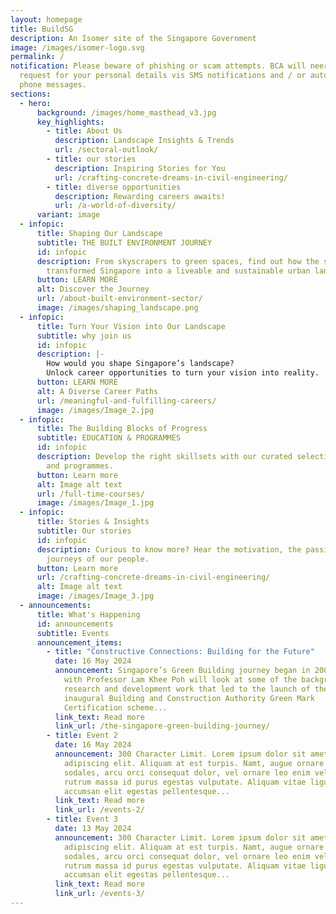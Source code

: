 ```yaml
---
layout: homepage
title: BuildSG
description: An Isomer site of the Singapore Government
image: /images/isomer-logo.svg
permalink: /
notification: Please beware of phishing or scam attempts. BCA will neer ask or
  request for your personal details vis SMS notifications and / or automated
  phone messages.
sections:
  - hero:
      background: /images/home_masthead_v3.jpg
      key_highlights:
        - title: About Us
          description: Landscape Insights & Trends
          url: /sectoral-outlook/
        - title: our stories
          description: Inspiring Stories for You
          url: /crafting-concrete-dreams-in-civil-engineering/
        - title: diverse opportunities
          description: Rewarding careers awaits!
          url: /a-world-of-diversity/
      variant: image
  - infopic:
      title: Shaping Our Landscape
      subtitle: THE BUILT ENVIRONMENT JOURNEY
      id: infopic
      description: From skyscrapers to green spaces, find out how the sector
        transformed Singapore into a liveable and sustainable urban landscape.
      button: LEARN MORE
      alt: Discover the Journey
      url: /about-built-environment-sector/
      image: /images/shaping_landscape.png
  - infopic:
      title: Turn Your Vision into Our Landscape
      subtitle: why join us
      id: infopic
      description: |-
        How would you shape Singapore’s landscape?
        Unlock career opportunities to turn your vision into reality.
      button: LEARN MORE
      alt: A Diverse Career Paths
      url: /meaningful-and-fulfilling-careers/
      image: /images/Image_2.jpg
  - infopic:
      title: The Building Blocks of Progress
      subtitle: EDUCATION & PROGRAMMES
      id: infopic
      description: Develop the right skillsets with our curated selection of education
        and programmes.
      button: Learn more
      alt: Image alt text
      url: /full-time-courses/
      image: /images/Image_1.jpg
  - infopic:
      title: Stories & Insights
      subtitle: Our stories
      id: infopic
      description: Curious to know more? Hear the motivation, the passion and the
        journeys of our people.
      button: Learn more
      url: /crafting-concrete-dreams-in-civil-engineering/
      alt: Image alt text
      image: /images/Image_3.jpg
  - announcements:
      title: What's Happening
      id: announcements
      subtitle: Events
      announcement_items:
        - title: "Constructive Connections: Building for the Future"
          date: 16 May 2024
          announcement: Singapore’s Green Building journey began in 2005. This session
            with Professor Lam Khee Poh will look at some of the background
            research and development work that led to the launch of the
            inaugural Building and Construction Authority Green Mark
            Certification scheme...
          link_text: Read more
          link_url: /the-singapore-green-building-journey/
        - title: Event 2
          date: 16 May 2024
          announcement: 300 Character Limit. Lorem ipsum dolor sit amet, consectetur
            adipiscing elit. Aliquam at est turpis. Namt, augue ornare euismod
            sodales, arcu orci consequat dolor, vel ornare leo enim vel est. Sed
            rutrum massa id purus egestas vulputate. Aliquam vitae ligula
            accumsan elit egestas pellentesque...
          link_text: Read more
          link_url: /events-2/
        - title: Event 3
          date: 13 May 2024
          announcement: 300 Character Limit. Lorem ipsum dolor sit amet, consectetur
            adipiscing elit. Aliquam at est turpis. Namt, augue ornare euismod
            sodales, arcu orci consequat dolor, vel ornare leo enim vel est. Sed
            rutrum massa id purus egestas vulputate. Aliquam vitae ligula
            accumsan elit egestas pellentesque...
          link_text: Read more
          link_url: /events-3/
---
```


